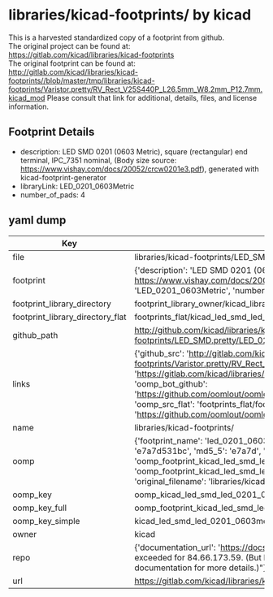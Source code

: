 # libraries/kicad-footprints/ by kicad  
This is a harvested standardized copy of a footprint from github.  
The original project can be found at:  
https://gitlab.com/kicad/libraries/kicad-footprints  
The original footprint can be found at:
http://gitlab.com/kicad/libraries/kicad-footprints//blob/master/tmp/libraries/kicad-footprints/Varistor.pretty/RV_Rect_V25S440P_L26.5mm_W8.2mm_P12.7mm.kicad_mod
Please consult that link for additional, details, files, and license information.  
## Footprint Details
* description: LED SMD 0201 (0603 Metric), square (rectangular) end terminal, IPC_7351 nominal, (Body size source: https://www.vishay.com/docs/20052/crcw0201e3.pdf), generated with kicad-footprint-generator  
* libraryLink: LED_0201_0603Metric  
* number_of_pads: 4  
## yaml dump  
| Key | Value |  
| --- | --- |  
| file | libraries/kicad-footprints/LED_SMD.pretty/LED_0201_0603Metric.kicad_mod |  
| footprint | {'description': 'LED SMD 0201 (0603 Metric), square (rectangular) end terminal, IPC_7351 nominal, (Body size source: https://www.vishay.com/docs/20052/crcw0201e3.pdf), generated with kicad-footprint-generator', 'libraryLink': 'LED_0201_0603Metric', 'number_of_pads': 4} |  
| footprint_library_directory | footprint_library_owner/kicad_libraries/kicad-footprints/ |  
| footprint_library_directory_flat | footprints_flat/kicad_led_smd_led_0201_0603metric/working |  
| github_path | http://github.com/kicad/libraries/kicad-footprints//blob/master/tmp/libraries/kicad-footprints/LED_SMD.pretty/LED_0201_0603Metric.kicad_mod |  
| links | {'github_src': 'http://gitlab.com/kicad/libraries/kicad-footprints//blob/master/tmp/libraries/kicad-footprints/Varistor.pretty/RV_Rect_V25S440P_L26.5mm_W8.2mm_P12.7mm.kicad_mod', 'github_src_repo': 'https://gitlab.com/kicad/libraries/kicad-footprints', 'oomp_bot': 'footprints/kicad_led_smd_led_0201_0603metric/working', 'oomp_bot_github': 'https://github.com/oomlout/oomlout_oomp_footprint_bot/tree/main/footprints/kicad_led_smd_led_0201_0603metric/working', 'oomp_src_flat': 'footprints_flat/footprints_flat/kicad_led_smd_led_0201_0603metric/working', 'oomp_src_flat_github': 'https://github.com/oomlout/oomlout_oomp_footprint_src/tree/main/footprints_flat/kicad_led_smd_led_0201_0603metric/working'} |  
| name | libraries/kicad-footprints/ |  
| oomp | {'footprint_name': 'led_0201_0603metric', 'library_name': 'led_smd', 'md5': 'e7a7d531bc61f00c453c76be0717dc3a', 'md5_10': 'e7a7d531bc', 'md5_5': 'e7a7d', 'md5_6': 'e7a7d5', 'oomp_key': 'oomp_kicad_led_smd_led_0201_0603metric', 'oomp_key_extra': 'oomp_footprint_kicad_led_smd_led_0201_0603metric', 'oomp_key_full': 'oomp_footprint_kicad_led_smd_led_0201_0603metric_e7a7d5', 'oomp_key_simple': 'kicad_led_smd_led_0201_0603metric', 'original_filename': 'libraries/kicad-footprints/LED_SMD.pretty/LED_0201_0603Metric.kicad_mod', 'owner_name': 'kicad'} |  
| oomp_key | oomp_kicad_led_smd_led_0201_0603metric |  
| oomp_key_full | oomp_footprint_kicad_led_smd_led_0201_0603metric |  
| oomp_key_simple | kicad_led_smd_led_0201_0603metric |  
| owner | kicad |  
| repo | {'documentation_url': 'https://docs.github.com/rest/overview/resources-in-the-rest-api#rate-limiting', 'message': "API rate limit exceeded for 84.66.173.59. (But here's the good news: Authenticated requests get a higher rate limit. Check out the documentation for more details.)"} |  
| url | https://gitlab.com/kicad/libraries/kicad-footprints |  

